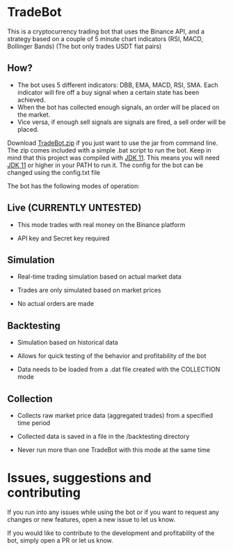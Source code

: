 # TradeBot
This is a cryptocurrency trading bot that uses the Binance API,
and a strategy based on a couple of 5 minute chart indicators
(RSI, MACD, Bollinger Bands)
(The bot only trades USDT fiat pairs)

## How?
- The bot uses 5 different indicators: DBB, EMA, MACD, RSI, SMA. Each indicator will fire off a buy signal when a certain state has been achieved. 
- When the bot has collected enough signals, an order will be placed on the market.
- Vice versa, if enough sell signals are signals are fired, a sell order will be placed.

Download [TradeBot.zip](https://github.com/markusaksli/TradeBot/raw/master/TradeBot.zip) if you just want to use the jar from command line. The zip comes included with a simple .bat script to run the bot. Keep in mind that this project was compiled with [JDK 11](https://www.oracle.com/java/technologies/javase-jdk11-downloads.html). This means you will need [JDK 11](https://www.oracle.com/java/technologies/javase-jdk11-downloads.html) or higher in your PATH to run it.
The config for the bot can be changed using the config.txt file


The bot has the following modes of operation:

## Live (CURRENTLY UNTESTED)

- This mode trades with real money on the Binance platform

- API key and Secret key required

## Simulation

- Real-time trading simulation based on actual market data

- Trades are only simulated based on market prices 

- No actual orders are made

## Backtesting

- Simulation based on historical data

- Allows for quick testing of the behavior and profitability of the bot

- Data needs to be loaded from a .dat file created with the COLLECTION mode

## Collection

- Collects raw market price data (aggregated trades) from a specified time period

- Collected data is saved in a file in the /backtesting directory

- Never run more than one TradeBot with this mode at the same time

# Issues, suggestions and contributing
If you run into any issues while using the bot or if you want to request any changes or new features, open a new issue to let us know.

If you would like to contribute to the development and profitability of the bot, simply open a PR or let us know.

